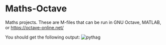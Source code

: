 # Maths-Octave
Maths projects. These are M-files that can be run in GNU Octave, MATLAB, or https://octave-online.net/

You should get the following output:
![pythag](https://github.com/user-attachments/assets/ace03943-74fb-41e8-ad67-a100d739cf9e)
